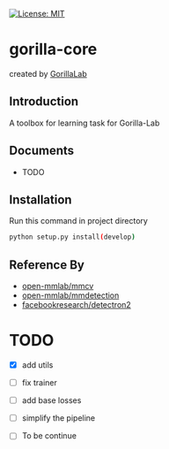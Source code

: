 [![License: MIT](https://img.shields.io/badge/License-MIT-yellow.svg)](https://opensource.org/licenses/MIT)

# gorilla-core

created by [GorillaLab](empty)

## Introduction
A toolbox for learning task for Gorilla-Lab

## Documents
- TODO


## Installation
Run this command in project directory
```sh
python setup.py install(develop)
```




## Reference By
- [open-mmlab/mmcv](https://github.com/open-mmlab/mmcv)
- [open-mmlab/mmdetection](https://github.com/open-mmlab/mmdetection)
- [facebookresearch/detectron2](https://github.com/facebookresearch/detectron2)


# TODO
- [x] add utils
- [ ] fix trainer
- [ ] add base losses
- [ ] simplify the pipeline
- [ ] To be continue


